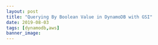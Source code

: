 ```yaml
---
layout: post
title: "Querying By Boolean Value in DynamoDB with GSI"
date: 2019-08-03
tags: [dynamodb,aws]
banner_image: 
---
```


